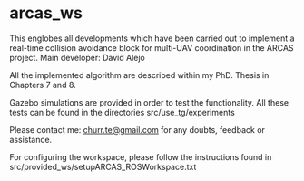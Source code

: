 # arcas_ws
This englobes all developments which have been carried out to implement a real-time collision avoidance 
block for multi-UAV coordination in the ARCAS project. Main developer: David Alejo

All the implemented algorithm are described within my PhD. Thesis in Chapters 7 and 8.

Gazebo simulations are provided in order to test the functionality. 
All these tests can be found in the directories src/use_tg/experiments

Please contact me: churr.te@gmail.com for any doubts, feedback or assistance.

For configuring the workspace, please follow the instructions found in src/provided_ws/setupARCAS_ROSWorkspace.txt
